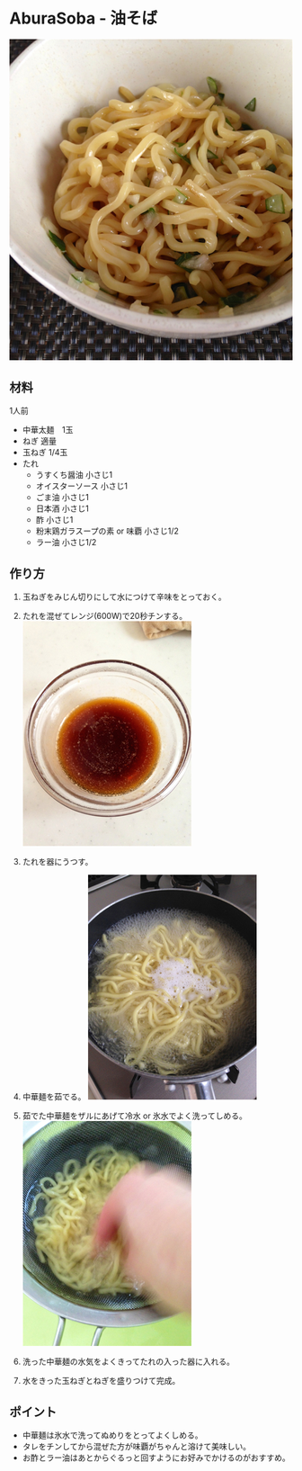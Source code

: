 # AburaSoba - 油そば

![](IMG_0330.jpg)

## 材料

1人前

- 中華太麺　1玉
- ねぎ 適量
- 玉ねぎ 1/4玉
- たれ
  - うすくち醤油      小さじ1
  - オイスターソース  小さじ1
  - ごま油            小さじ1
  - 日本酒            小さじ1
  - 酢                小さじ1
  - 粉末鶏ガラスープの素 or 味覇   小さじ1/2
  - ラー油 小さじ1/2

## 作り方

1. 玉ねぎをみじん切りにして水につけて辛味をとっておく。
2. たれを混ぜてレンジ(600W)で20秒チンする。
![](IMG_0326.jpg)

3. たれを器にうつす。
4. 中華麺を茹でる。
![](IMG_0325.jpg)

5. 茹でた中華麺をザルにあげて冷水 or 氷水でよく洗ってしめる。
![](IMG_0327.jpg)

6. 洗った中華麺の水気をよくきってたれの入った器に入れる。
7. 水をきった玉ねぎとねぎを盛りつけて完成。

## ポイント

- 中華麺は氷水で洗ってぬめりをとってよくしめる。
- タレをチンしてから混ぜた方が味覇がちゃんと溶けて美味しい。
- お酢とラー油はあとからぐるっと回すようにお好みでかけるのがおすすめ。
